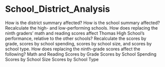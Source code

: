 # School_District_Analysis


How is the district summary affected?
How is the school summary affected?
Recalculate the high- and low-performing schools.
How does replacing the ninth graders’ math and reading scores affect Thomas High School’s performance, relative to the other schools?
Recalculate the scores by grade, scores by school spending, scores by school size, and scores by school type.
How does replacing the ninth-grade scores affect the following?
Math and Reading Scores by Grade
Scores by School Spending
Scores by School Size
Scores by School Type
